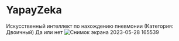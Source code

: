 # YapayZeka
Искусственный интеллект по нахождению пневмонии (Категория: Двоичный) Да или нет 
![Снимок экрана 2023-05-28 165539](https://github.com/dvijeniels/YapayZeka/assets/62707984/af8c6ad9-3c07-41dc-827e-0e28931b5618)
